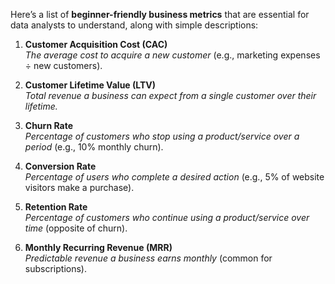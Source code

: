 Here’s a list of **beginner-friendly business metrics** that are essential for data analysts to understand, along with simple descriptions:

1. **Customer Acquisition Cost (CAC)**  
   *The average cost to acquire a new customer* (e.g., marketing expenses ÷ new customers).  

2. **Customer Lifetime Value (LTV)**  
   *Total revenue a business can expect from a single customer over their lifetime.*  

3. **Churn Rate**  
   *Percentage of customers who stop using a product/service over a period* (e.g., 10% monthly churn).  

4. **Conversion Rate**  
   *Percentage of users who complete a desired action* (e.g., 5% of website visitors make a purchase).  

5. **Retention Rate**  
   *Percentage of customers who continue using a product/service over time* (opposite of churn).  

6. **Monthly Recurring Revenue (MRR)**  
   *Predictable revenue a business earns monthly* (common for subscriptions).  



